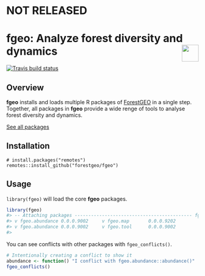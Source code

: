 
<!-- README.md is generated from README.Rmd. Please edit that file -->
NOT RELEASED
============

fgeo: Analyze forest diversity and dynamics <img src="https://i.imgur.com/39pvr4n.png" align="right" height=44 />
=================================================================================================================

[![Travis build status](https://travis-ci.org/forestgeo/fgeo.svg?branch=master)](https://travis-ci.org/forestgeo/fgeo)

Overview
--------

**fgeo** installs and loads multiple R packages of [ForestGEO](http://www.forestgeo.si.edu/) in a single step. Together, all packages in **fgeo** provide a wide renge of tools to analyse forest diversity and dynamics.

[See all packages](https://forestgeo.github.io/fgeo/reference/index.html)

Installation
------------

    # install.packages("remotes")
    remotes::install_github("forestgeo/fgeo")

Usage
-----

`library(fgeo)` will load the core **fgeo** packages.

``` r
library(fgeo)
#> -- Attaching packages ------------------------------------------- fgeo 0.0.0.9000 --
#> v fgeo.abundance 0.0.0.9002     v fgeo.map       0.0.0.9202
#> v fgeo.abundance 0.0.0.9002     v fgeo.tool      0.0.0.9002
#> 
```

You can see conflicts with other packages with `fgeo_conflicts()`.

``` r
# Intentionally creating a conflict to show it
abundance <- function() "I conflict with fgeo.abundance::abundance()"
fgeo_conflicts()
```
